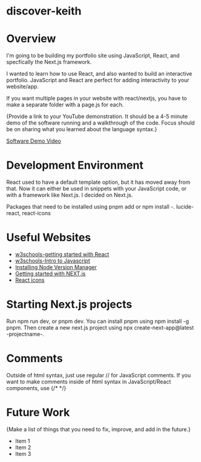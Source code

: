 # discover-keith

# Overview

I'm going to be building my portfolio site using JavaScript, React, and specfically the Next.js framework. 

I wanted to learn how to use React, and also wanted to build an interactive portfolio. JavaScript and React are perfect for adding interactivity to your website/app. 

If you want multiple pages in your website with react/nextjs, you have to make a separate folder with a page.js for each. 

{Provide a link to your YouTube demonstration. It should be a 4-5 minute demo of the software running and a walkthrough of the code. Focus should be on sharing what you learned about the language syntax.}

[Software Demo Video](http://youtube.link.goes.here)

# Development Environment

React used to have a default template option, but it has moved away from that. Now it can either be used in snippets with your JavaScript code, or with a framework like Next.js. I decided on Next.js.

Packages that need to be installed using pnpm add or npm install -. lucide-react, react-icons

# Useful Websites


- [w3schools-getting started with React](https://www.w3schools.com/react/react_getstarted.asp)
- [w3schools-Intro to Javascript](https://www.w3schools.com/js/js_intro.asp)
- [Installing Node Version Manager](https://github.com/nvm-sh/nvm?tab=readme-ov-file#installing-and-updating)
- [Getting started with NEXT.js](https://nextjs.org/docs/app/getting-started/layouts-and-pages)
- [React icons](https://react-icons.github.io/react-icons/)

# Starting Next.js projects

Run npm run dev, or pnpm dev. You can install pnpm using npm install -g pnpm. Then create a new next.js project using npx create-next-app@latest -projectname-. 

# Comments

Outside of html syntax, just use regular // for JavaScript comments. If you want to make comments inside of html syntax in JavaScript/React components, use {/* */}

# Future Work

{Make a list of things that you need to fix, improve, and add in the future.}

- Item 1
- Item 2
- Item 3